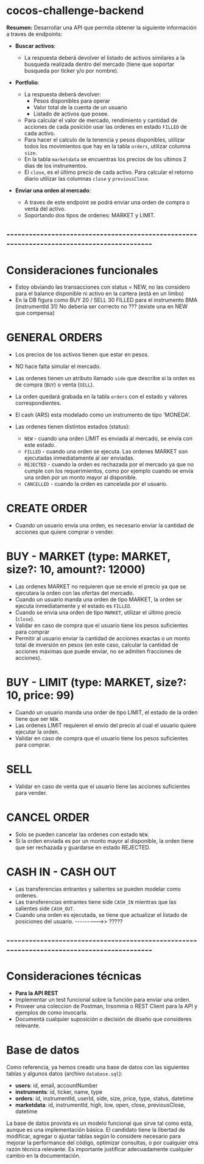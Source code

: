 # cocos-challenge-backend

**Resumen:**
Desarrollar una API que permita obtener la siguiente información a traves de endpoints:

- **Buscar activos**:
  - La respuesta deberá devolver el listado de activos similares a la busqueda realizada dentro del mercado (tiene que soportar busqueda por ticker y/o por nombre).

- **Portfolio**:
  - La respuesta deberá devolver:
      - Pesos disponibles para operar
      - Valor total de la cuenta de un usuario
      - Listado de activos que posee.
  - Para calcular el valor de mercado, rendimiento y cantidad de acciones de cada posición usar las ordenes en estado `FILLED` de cada activo.
  - Para hacer el calculo de la tenencia y pesos disponibles, utilizar todos los movimientos que hay en la tabla `orders`, utilizar columna `size`.
  - En la tabla `marketdata` se encuentras los precios de los ultimos 2 dias de los instrumentos. 
  - El `close`, es el último precio de cada activo. Para calcular el retorno diario utilizar las columnas `close` y `previousClose`.

- **Enviar una orden al mercado**:
  - A traves de este endpoint se podrá enviar una orden de compra o venta del activo.
  - Soportando dos tipos de ordenes: MARKET y LIMIT.

## ------------------------------------------------------------------------------------------

# Consideraciones funcionales
- Estoy obviando las transacciones con status = NEW, no las considero para el balance disponible ni activo en la cartera (está en un limbo)
- En la DB figura como BUY 20 / SELL 30 FILLED para el instrumento BMA (instrumentId 31) No debería ser correcto no ??? (existe una en NEW que compensa)

# GENERAL ORDERS
- Los precios de los activos tienen que estar en pesos.
- NO hace falta simular el mercado.
- Las ordenes tienen un atributo llamado `side` que describe si la orden es de compra (`BUY`) o venta (`SELL`).
- La orden quedará grabada en la tabla `orders` con el estado y valores correspondientes.
- El cash (ARS) esta modelado como un instrumento de tipo 'MONEDA'.

- Las ordenes tienen distintos estados (status): 
    - `NEW` - cuando una orden LIMIT es enviada al mercado, se envía con este estado.
    - `FILLED` - cuando una orden se ejecuta. Las ordenes MARKET son ejecutadas inmediatamente al ser enviadas.
    - `REJECTED` - cuando la orden es rechazada por el mercado ya que no cumple con los requerimientos, como por ejemplo cuando se envía una orden por un monto mayor al disponible.
    - `CANCELLED` - cuando la orden es cancelada por el usuario.

# CREATE ORDER
  - Cuando un usuario envía una orden, es necesario enviar la cantidad de acciones que quiere comprar o vender.

  # BUY - MARKET (type: MARKET, size?: 10, amount?: 12000)
  - Las ordenes MARKET no requieren que se envíe el precio ya que se ejecutara la orden con las ofertas del mercado.
  - Cuando un usuario manda una orden de tipo MARKET, la orden se ejecuta inmediatamente y el estado es `FILLED`.
  - Cuando se envia una orden de tipo `MARKET`, utilizar el último precio (`close`).
  - Validar en caso de compra que el usuario tiene los pesos suficientes para comprar 
  - Permitir al usuario enviar la cantidad de acciones exactas o un monto total de inversión en pesos (en este caso, calcular la cantidad de acciones máximas que puede enviar, no se admiten fracciones de acciones).

  # BUY - LIMIT (type: MARKET, size?: 10, price: 99)
  - Cuando un usuario manda una order de tipo LIMIT, el estado de la orden tiene que ser `NEW`.
  - Las ordenes LIMIT requieren el envío del precio al cual el usuario quiere ejecutar la orden.
  - Validar en caso de compra que el usuario tiene los pesos suficientes para comprar.

  # SELL
  - Validar en caso de venta que el usuario tiene las acciones suficientes para vender.

  # CANCEL ORDER
  - Solo se pueden cancelar las ordenes con estado `NEW`.
  - Si la orden enviada es por un monto mayor al disponible, la orden tiene que ser rechazada y guardarse en estado REJECTED.

  # CASH IN - CASH OUT
  - Las transferencias entrantes y salientes se pueden modelar como ordenes. 
  - Las transferencias entrantes tiene side `CASH_IN` mientras que las salientes side `CASH_OUT`.
  - Cuando una orden es ejecutada, se tiene que actualizar el listado de posiciones del usuario.  --------->> ?????

## ------------------------------------------------------------------------------------------

# Consideraciones técnicas
- **Para la API REST**
- Implementar un test funcional sobre la función para enviar una orden.
- Proveer una coleccion de Postman, Insomnia o REST Client para la API y ejemplos de como invocarla.
- Documentá cualquier suposición o decisión de diseño que consideres relevante.

# Base de datos
Como referencia, ya hemos creado una base de datos con las siguientes tablas y algunos datos (archivo `database.sql`):
- **users**: id, email, accountNumber
- **instruments**: id, ticker, name, type
- **orders**: id, instrumentId, userId, side, size, price, type, status, datetime
- **marketdata**: id, instrumentId, high, low, open, close, previousClose, datetime

La base de datos provista es un modelo funcional que sirve tal como está, aunque es una implementación básica. El candidato tiene la libertad de modificar, agregar o ajustar tablas según lo considere necesario para mejorar la performance del código, optimizar consultas, o por cualquier otra razón técnica relevante. Es importante justificar adecuadamente cualquier cambio en la documentación.